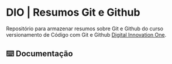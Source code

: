# DIO | Resumos Git e Github

Repositório para armazenar resumos sobre Git e Github do curso versionamento de Código com Git e Github [Digital Innovation One](https://www.dio.me/).

## ⌨️  Documentação
